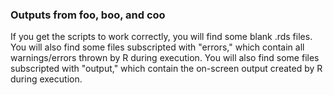 ### Outputs from foo, boo, and coo

If you get the scripts to work correctly, you will find some blank .rds files.
You will also find some files subscripted with "errors," which contain all warnings/errors thrown by R during execution.
You will also find some files subscripted with "output," which contain the on-screen output created by R during execution.
